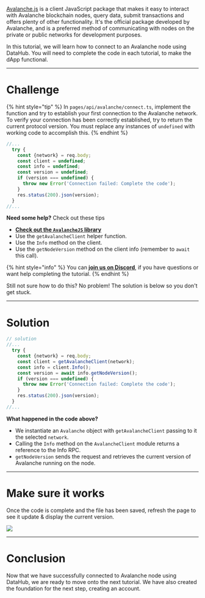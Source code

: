 [Avalanche.js](https://github.com/ava-labs/avalanchejs) is a client JavaScript package that makes it easy to interact with Avalanche blockchain nodes, query data, submit transactions and offers plenty of other functionality. It's the official package developed by Avalanche, and is a preferred method of communicating with nodes on the private or public networks for development purposes.

In this tutorial, we will learn how to connect to an Avalanche node using DataHub. You will need to complete the code in each tutorial, to make the dApp functional.

---

# Challenge

{% hint style="tip" %}
In `pages/api/avalanche/connect.ts`, implement the function and try to establish your first connection to the Avalanche network. To verify your connection has been correctly established, try to return the current protocol version. You must replace any instances of `undefined` with working code to accomplish this.
{% endhint %}

```typescript
//...
  try {
    const {network} = req.body;
    const client = undefined;
    const info = undefined;
    const version = undefined;
    if (version === undefined) {
      throw new Error('Connection failed: Complete the code');
    }
    res.status(200).json(version);
  }
//...
```

**Need some help?** Check out these tips

- [**Check out the `AvalancheJS` library**](https://github.com/ava-labs/avalanchejs)
- Use the `getAvalancheClient` helper function.
- Use the `Info` method on the client.
- Use the `getNodeVersion` method on the client info (remember to `await` this call).

{% hint style="info" %}
You can [**join us on Discord**](https://figment.io/devchat), if you have questions or want help completing the tutorial.
{% endhint %}

Still not sure how to do this? No problem! The solution is below so you don't get stuck.

---

# Solution

```typescript
// solution
//...
  try {
    const {network} = req.body;
    const client = getAvalancheClient(network);
    const info = client.Info();
    const version = await info.getNodeVersion();
    if (version === undefined) {
      throw new Error('Connection failed: Complete the code');
    }
    res.status(200).json(version);
  }
//...
```

**What happened in the code above?**

- We instantiate an `Avalanche` object with `getAvalancheClient` passing to it the selected `network`.
- Calling the `Info` method on the `AvalancheClient` module returns a reference to the Info RPC.
- `getNodeVersion` sends the request and retrieves the current version of Avalanche running on the node.

---

# Make sure it works

Once the code is complete and the file has been saved, refresh the page to see it update & display the current version.

![](../../../.gitbook/assets/pathways/avalanche/avalanche-connect.gif)

---

# Conclusion

Now that we have successfully connected to Avalanche node using DataHub, we are ready to move onto the next tutorial. We have also created the foundation for the next step, creating an account.

